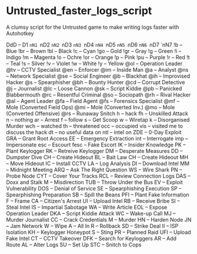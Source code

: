 # Untrusted_faster_logs_script
A clumsy script for the Untrusted game to make writing logs faster with Autohotkey


DdD – D1 `nN1 `nD2 `nN2 `nD3 `nN3 `nD4 `nN4 `nD5 `nN5 `nD6 `nN6 `nD7 `nN7 
!b – Blue
!br – Brown
!bl – Black
!c – Cyan
!go – Gold
!gr – Gray
!g – Green
!i – Indigo
!m – Magenta 
!o – Ochre
!or – Orange
!p – Pink
!pu – Purple
!r – Red
!t – Teal
!s – Silver
!v – Violet
!w – White 
!y – Yellow
@ol – Operation Leader
@tv – CCTV Specialist
@en – Enforcer
@im – Inside Man
@a – Analyst
@ns – Network Specialist
@se – Social Engineer
@b – Blackhat
@ih – Improvised Hacker
@s – Spearphisher
@bh – Bounty Hunter
@cd – Corrupt Detective
@j – Journalist
@lc – Loose Cannon
@sk – Script Kiddie
@pb – Panicked Blabbermouth
@rc – Resentful Criminal
@so – Sociopath
@rh – Rival Hacker
@al – Agent Leader
@fa – Field Agent
@fs – Forensics Specialist
@mf – Mole (Converted Field Ops)
@mi – Mole (Converted Inv.)
@mo – Mole (Converted Offensive)
@rs – Runaway Snitch
h – hack 
fh – Unskilled Attack
n – nothing
ar – Arrest
f – follow 
s – Get Scoop
w – Wiretap
k – Disorganised Murder
wch – watched
th – threatened
occ – occupied
vis –  visited me to discuss the hack
dt – no useful data on 
ntl – intel on 
ZDE – 0-Day Exploit 
GRA – Grant Root Access 
EE – Emergency Extraction
int – Interrogate 
imp – Impersonate
esc – Escourt 
fesc – Fake Escort
IK – Insider Knowledge 
PK – Plant Keylogger 
RK – Retreive Keylogger 
DM – Desperate Measures
DD – Dumpster Dive
CH – Create Hideout
BL – Bait Law 
CH – Create Hideout
MH – Move Hideout
IC – Install CCTV 
LA – Log Analysis 
DI – Download Intel 
MM – Midnight Meeting 
ARQ – Ask The Right Question 
WS – Wire Shark 
PN – Probe Node 
CYT – Cover Your Tracks
RCL – Review Connection Logs 
DAS – Doxx and Stalk 
M – Misdirection
TUB – Throw Under the Bus 
EV – Exploit Vulnerability 
DOS – Denial of Service 
SE – Spearphishing Execution
SP – Spearphishing Preparation
SB – Spill the Beans
PFI – Plant Fake Information
F – Frame 
CA – Citizen's Arrest 
UI – Upload Intel 
RB – Receive Bribe
SI – Steal Intel
IS – Impartial Sabotage 
WA – Write Article
EOL – Expose Operation Leader
DKA – Script Kiddie Attack 
WC – Wake-up Call 
MJ – Murder Journalist
CC – Crack Credentials 
M – Murder 
HN – Harden Node 
JN – Jam Network
W – Wipe
A – All In
R – Rollback
SD – Strike Deal
II – ISP Isolation
KH – Keylogger Honeypot
S – Sting
PR – Planned Raid
UFI – Upload Fake Intel
CT – CCTV Takeover
DFK – Search for Keyloggers
AR – Add Route
AL – Alter Logs 
SU – Set Up
STC – Snitch to Cops
